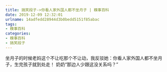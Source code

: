 ```yaml
---
title: 搞笑段子->你看人家外国人都不坐月子 | 糗事百科
date: 2019-12-09 12:32:01
urlname: 14adfedd28944d3b0bedd5151f85abac
tags: 
- 糗事百科
categories:
- 糗事百科
- 搞笑段子
---
```

坐月子的时候老妈这个不让吃那个不让动，我反驳她：你看人家外国人都不坐月子，生完孩子就到处走！  奶奶“那边人少跟这没关系吗？”


